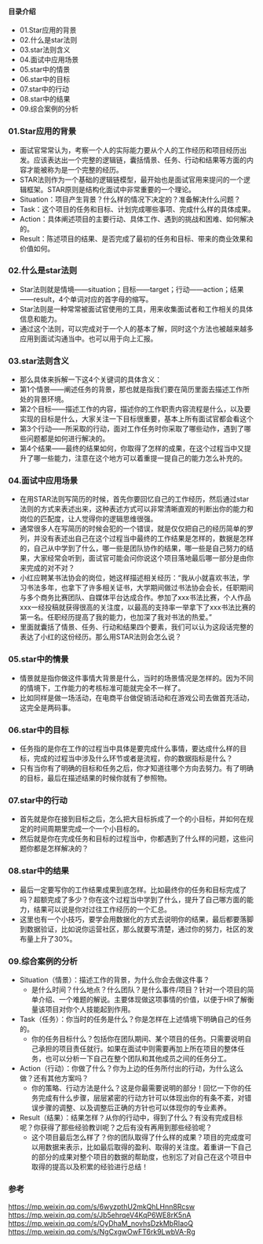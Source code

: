 #### 目录介绍
- 01.Star应用的背景
- 02.什么是star法则
- 03.star法则含义
- 04.面试中应用场景
- 05.star中的情景
- 06.star中的目标
- 07.star中的行动
- 08.star中的结果
- 09.综合案例的分析



### 01.Star应用的背景
- 面试官常常认为，考察一个人的实际能力要从个人的工作经历和项目经历出发。应该表达出一个完整的逻辑链，囊括情景、任务、行动和结果等方面的内容才能被称为是一个完整的经历。
- STAR法则作为一个基础的逻辑链模型，最开始也是面试官用来提问的一个逻辑框架。STAR原则是结构化面试中非常重要的一个理论。
- Situation：项目产生背景？什么样的情况下决定的？准备解决什么问题？
- Task：这个项目的任务和目标、计划完成哪些事项、完成什么样的具体成果。
- Action：具体阐述项目的主要行动、具体工作、遇到的挑战和困难、如何解决的。
- Result：陈述项目的结果、是否完成了最初的任务和目标、带来的商业效果和价值如何。



### 02.什么是star法则
- Star法则就是情境——situation；目标——target；行动——action；结果——result，4个单词对应的首字母的缩写。
- Star法则是一种常常被面试官使用的工具，用来收集面试者和工作相关的具体信息和能力。
- 通过这个法则，可以完成对于一个人的基本了解，同时这个方法也被越来越多应用到面试沟通当中。也可以用于向上汇报。



### 03.star法则含义
- 那么具体来拆解一下这4个关键词的具体含义：
- 第1个情景——阐述任务的背景，那也就是指我们要在简历里面去描述工作所处的背景环境。
- 第2个目标——描述工作的内容，描述你的工作职责内容流程是什么，以及要实现的目标是什么，大家关注一下目标很重要，基本上所有面试官都会看这个
- 第3个行动——所采取的行动，面对工作任务时你采取了哪些动作，遇到了哪些问题都是如何进行解决的。
- 第4个结果——最终的结果如何，你取得了怎样的成果，在这个过程当中又提升了哪一些能力，注意在这个地方可以着重提一提自己的能力怎么补充的。



### 04.面试中应用场景
- 在用STAR法则写简历的时候，首先你要回忆自己的工作经历，然后通过star法则的方式来表述出来，这种表述方式可以非常清晰直观的判断出你的能力和岗位的匹配度，让人觉得你的逻辑思维很强。
- 通常很多人在写简历的时候会犯的一个错误，就是仅仅把自己的经历简单的罗列，并没有表述出自己在这个过程当中最终的工作结果是怎样的，数据是怎样的，自己从中学到了什么，哪一些是团队协作的结果，哪一些是自己努力的结果，大家经常会听到，面试官可能会问你说这个项目落地最后哪一部分是由你来完成的对不对？
- 小红应聘某书法协会的岗位，她这样描述相关经历：“我从小就喜欢书法，学习书法多年，也拿下了许多相关证书，大学期间做过书法协会会长，任职期间与多个商务比赛团队、自媒体平台达成合作。参加了xxx书法比赛，个人作品xxx一经投稿就获得很高的关注度，以最高的支持率一举拿下了xxx书法比赛的第一名。任职经历提高了我的能力，也加深了我对书法的热爱。”
- 里面就囊括了情景、任务、行动和结果四个要素，我们可以认为这段话完整的表达了小红的这份经历。那么用STAR法则会怎么说？



### 05.star中的情景
- 情景就是指你做这件事情大背景是什么，当时的场景情况是怎样的。因为不同的情境下，工作能力的考核标准可能就完全不一样了。
- 比如同样是做一场活动，在电商平台做促销活动和在游戏公司去做首充活动，这完全是两码事。 



### 06.star中的目标
- 任务指的是你在工作的过程当中具体是要完成什么事情，要达成什么样的目标，完成的过程当中涉及什么环节或者是流程，你的数据指标是什么？
- 只有当你有了明确的目标和任务之后，你才知道往哪个方向去努力。有了明确的目标，最后在描述结果的时候你就有了参照物。



### 07.star中的行动
- 首先就是你在接到目标之后，怎么把大目标拆成了一个的小目标，并如何在规定的时间周期里完成一个一个小目标的。
- 然后就是你在完成任务和目标的过程当中，你都遇到了什么样的问题，这些问题你都是怎样解决的？



### 08.star中的结果
- 最后一定要写你的工作结果成果到底怎样。比如最终你的任务和目标完成了吗？超额完成了多少？你在这个过程当中学到了什么，提升了自己哪方面的能力，结果可以说是你对过往工作经历的一个汇总。
- 这里也有一个小技巧，要学会用数据化的方式去说明你的结果，最后都要落脚到数据验证，比如说你运营社区，那么就要写清楚，通过你的努力，社区的发布量上升了30%。



### 09.综合案例的分析
- Situation（情景）：描述工作的背景，为什么你会去做这件事？
    - 是什么时间？什么地点？什么团队？是什么事件/项目？针对一个项目的简单介绍、一个难题的解说。主要体现做这项事情的价值，以便于HR了解衡量该项目对你个人技能起到作用。
- Task（任务）：你当时的任务是什么？你是怎样在上述情境下明确自己的任务的。
    - 你的任务目标什么？包括你在团队期间、某个项目的任务。只需要说明自己承担的项目责任就行。如果在面试中则需要再加上所在项目的整体任务，也可以分析一下自己在整个团队和其他成员之间的任务分工。
- Action（行动）：你做了什么？你为上边的任务所付出的行动，为什么这么做？还有其他方案吗？
    - 你的策略、行动方法是什么？这是你最需要说明的部分！回忆一下你的任务完成有什么步骤，层层紧密的行动方针可以体现出你的有条不紊，对错误步骤的调整、以及调整后正确的方针也可以体现你的专业素养。
- Result（结果）：结果怎样？从你的行动中，得到了什么？有没有完成目标呢？你获得了那些经验教训呢？之后有没有再用到那些经验呢？
    - 这个项目最后怎么样了？你的团队取得了什么样的成果？项目的完成度可以用数据来表示，比如最后取得的盈利、取得的关注度。着重讲一下自己的部分的成果对整个项目的数据的帮助度，也别忘了对自己在这个项目中取得的提高以及积累的经验进行总结！



### 参考
https://mp.weixin.qq.com/s/6wyzpthU2mkQhLHnn8Rcsw
https://mp.weixin.qq.com/s/Jb5ehrqeV4KqP6WE8rK5nA
https://mp.weixin.qq.com/s/OyDhaM_novhsDzkMbRIaoQ
https://mp.weixin.qq.com/s/NgCxgwOwFT6rk9LwbVA-Rg




